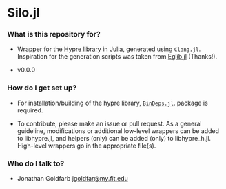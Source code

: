 Silo.jl
=======
### What is this repository for? ###

* Wrapper for the [Hypre library](http://acts.nersc.gov/hypre/) in [Julia](http://julialang.org/), generated using [`Clang.jl`](https://github.com/ihnorton/Clang.jl). Inspiration for the generation scripts was taken from [Eglib.jl](https://github.com/ihnorton/Eglib.jl/blob/master/util/wrap.jl) (Thanks!).

* v0.0.0

### How do I get set up? ###

* For installation/building of the hypre library, [`BinDeps.jl`](https://github.com/JuliaLang/BinDeps.jl). package is required.

* To contribute, please make an issue or pull request. As a general guideline, modifications or additional low-level wrappers can be added to libhypre.jl, and helpers (only) can be added (only) to libhypre_h.jl. High-level wrappers go in the appropriate file(s).

### Who do I talk to? ###

* Jonathan Goldfarb <jgoldfar@my.fit.edu>
